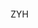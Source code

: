 ZYH
<!DOCTYPE HEML PUBLIC>
<html>
    <head>
    <meta charset="utf-8">
    <title>
        From ZXW-NUDT
    </title>
        <style>
            body{text-align:center}
            html, body
            {
                width: 100%;
                height: 100%;
                margin: 0;
                padding: 0;<comment
                border: 0;
            }

            div
            {
                margin: 0;
                padding: 0;
                border: 0;
            }

            .nav
            {
                position: absolute;
                top: 0;
                left: 0;
                width: 100%;
                height: 27px;
                background-color: white;
                color: black;
                text-align: center;
                line-height: 25px;
            }

            a
            {
                color: black;
                text-decoration: none;
                border-bottom: 1px dashed black;
            }

            a:hover
            {
                border-bottom: 1px solid red;
            }

            .previous
            {
                float: left;
                margin-left: 10px;
            }

            .next
            {
                float: right;
                margin-right: 10px;
            }

            .green
            {
                color: green;
            }

            .red
            {
                color: red;
            }

            textarea
            {
                width: 100%;
                height: 100%;
                border: 0;
                padding: 0;
                margin: 0;
                padding-bottom: 20px;
            }

            .block-outer
            {
                float: left;
                width: 22%;
                height: 100%;
                padding: 5px;
                border-left: 1px solid black;
                margin: 30px 3px 3px 3px;
            }

            .block-inner
            {
                height: 68%;
            }

            .one
            {
                border: 0;
            }
        </style>
    </head>
<body marginwidth="0" marginheight="0">
    <canvas id="c" height="356" width="446">
    <script>
        var collapsed = true;
        function toggle()
        {
            var fs = top.document.getElementsByTagName('frameset')[0];
            var f = fs.getElementsByTagName('frame');
            if (collapsed)
            {
                fs.rows = '250px,*';
                fs.noResize = false;
                f[0].noResize = false;
                f[1].noResize = false;
            }

            else
            {
                fs.rows = '30px,*';
                fs.noResize = true;
                f[0].noResize = true;
                f[1].noResize = true;
            }
            collapsed = !collapsed;
        }
    </script>

    <script>
        var b = document.body;
        var c = document.getElementsByTagName('canvas')[0];
        var a = c.getContext('2d');
        document.body.clientWidth;
    </script>

    <script>
        M=Math;
        Q=M.random;J=[];
        U=16;
        T=M.sin;
        E=M.sqrt;
        for(O=k=0;x=z=j=i=k<200;)
        with(M[k]=k?c.cloneNode(0):c)
        {    
            width=height=k?32:W=446;
            with(getContext('2d'))
            if(k>10|!k)

            for(
            font='60px Impact',
            V='rgba(';I=i*U,fillStyle=k?k==13?V+'205,205,215,.15)':
            V+(147+I)+','+(k%2?128+I:0)+','+I+',.5)':'#cca',i<7;)

            beginPath(fill(arc(U-i/3,24-i/2,k==13?4-(i++)/2:8-i++,0,M.PI*2,1)));

            else for(;
            x=T(i),        
            y=Q()*2-1,        
            D=x*x+y*y,        
            B=E(D-x/.9-1.5*y+1),        
            R=67*(B+1)*(L=k/9+.8)>>1,        
            i++<W;        
            )

            if(D<1)    
            beginPath(strokeStyle=V+R+','+(R+B*L>>0)+',40,.1)'),        
            moveTo(U+x*8,U+y*8),        
            lineTo(U+x*U,U+y*U),        
            stroke();

            for(        
            y=H=k+E(k++)*25,        
            R=Q()*W;        
            P=3,j<H;)    
            J[O++]=[
                x+=T(R)*P+Q()*6-3,y+=Q()*U-8,
                z+=T(R-11)*P+Q()*6-3,
                j/H*20+((j+=U)>H&Q()>.8?Q(P=9)*4:0)>>1]
        }

        setInterval(function G(m,l)
        {    
            A=T(D-11);    
            if(l)

            return(        
            m[2]-l[2])*A+(l[0]-m[0])*T(D);        
            a.clearRect(0,0,W,W);        
            J.sort(G);

            for(
            i=0;
            L=J[i++];
            a.drawImage(M[L[3]+1],207+L[0]*A+L[2]*T(D)>>0,L[1]>>1))    
            {
                if(i==2e3)
                a.fillText
                ('Happy Christmas!',U,345);

                if(!(i%7))        
                a.drawImage(M[13],
                ((157*(i*i)+T(D*5+i*i)*5)%W)>>0,
                ((113*i+(D*i)/60)%(290+i/99))>>0);
            }    
            D+=.02
        },1)
    </script>
</body>
</html>
